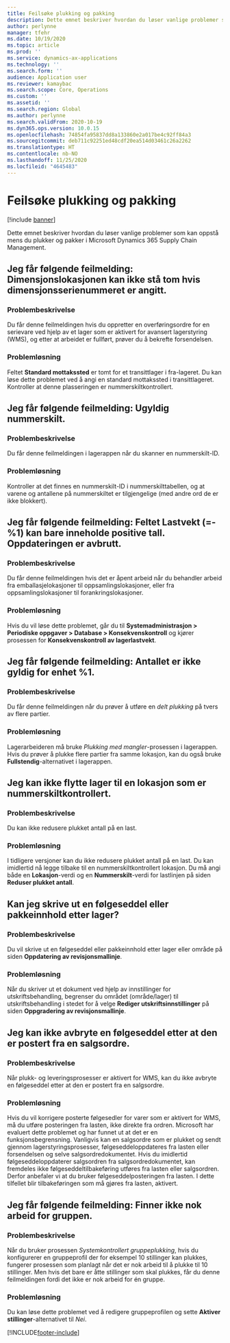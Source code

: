 ```yaml
---
title: Feilsøke plukking og pakking
description: Dette emnet beskriver hvordan du løser vanlige problemer som kan oppstå mens du plukker og pakker i Microsoft Dynamics 365 Supply Chain Management.
author: perlynne
manager: tfehr
ms.date: 10/19/2020
ms.topic: article
ms.prod: ''
ms.service: dynamics-ax-applications
ms.technology: ''
ms.search.form: ''
audience: Application user
ms.reviewer: kamaybac
ms.search.scope: Core, Operations
ms.custom: ''
ms.assetid: ''
ms.search.region: Global
ms.author: perlynne
ms.search.validFrom: 2020-10-19
ms.dyn365.ops.version: 10.0.15
ms.openlocfilehash: 74854fa95837dd8a133860e2a017be4c92ff84a3
ms.sourcegitcommit: deb711c92251ed48cdf20ea514d03461c26a2262
ms.translationtype: HT
ms.contentlocale: nb-NO
ms.lasthandoff: 11/25/2020
ms.locfileid: "4645483"
---
```

# <a name="troubleshoot-picking-and-packing"></a>Feilsøke plukking og pakking

[!include [banner](../includes/banner.md)]

Dette emnet beskriver hvordan du løser vanlige problemer som kan oppstå mens du plukker og pakker i Microsoft Dynamics 365 Supply Chain Management.

## <a name="i-receive-the-following-error-message-dimension-location-cant-be-left-blank-if-dimension-serial-number-is-set"></a>Jeg får følgende feilmelding: Dimensjonslokasjonen kan ikke stå tom hvis dimensjonsserienummeret er angitt.

### <a name="issue-description"></a>Problembeskrivelse

Du får denne feilmeldingen hvis du oppretter en overføringsordre for en serievare ved hjelp av et lager som er aktivert for avansert lagerstyring (WMS), og etter at arbeidet er fullført, prøver du å bekrefte forsendelsen.

### <a name="issue-resolution"></a>Problemløsning

Feltet **Standard mottakssted** er tomt for et transittlager i fra-lageret. Du kan løse dette problemet ved å angi en standard mottakssted i transittlageret. Kontroller at denne plasseringen er nummerskiltkontrollert.

## <a name="i-receive-the-following-error-message-invalid-license-plate"></a>Jeg får følgende feilmelding: Ugyldig nummerskilt.

### <a name="issue-description"></a>Problembeskrivelse

Du får denne feilmeldingen i lagerappen når du skanner en nummerskilt-ID.

### <a name="issue-resolution"></a>Problemløsning

Kontroller at det finnes en nummerskilt-ID i nummerskilttabellen, og at varene og antallene på nummerskiltet er tilgjengelige (med andre ord de er ikke blokkert).

## <a name="i-receive-the-following-error-message-field-load-weight-1-can-only-contain-positive-numbers-update-has-been-canceled"></a>Jeg får følgende feilmelding: Feltet Lastvekt (=-%1) kan bare inneholde positive tall. Oppdateringen er avbrutt.

### <a name="issue-description"></a>Problembeskrivelse

Du får denne feilmeldingen hvis det er åpent arbeid når du behandler arbeid fra emballasjelokasjoner til oppsamlingslokasjoner, eller fra oppsamlingslokasjoner til forankringslokasjoner.

### <a name="issue-resolution"></a>Problemløsning

Hvis du vil løse dette problemet, går du til **Systemadministrasjon \> Periodiske oppgaver \> Database \> Konsekvenskontroll** og kjører prosessen for **Konsekvenskontroll av lagerlastvekt**.

## <a name="i-receive-the-following-error-message-the-quantity-is-not-valid-for-unit-1"></a>Jeg får følgende feilmelding: Antallet er ikke gyldig for enhet %1.

### <a name="issue-description"></a>Problembeskrivelse

Du får denne feilmeldingen når du prøver å utføre en *delt plukking* på tvers av flere partier.

### <a name="issue-resolution"></a>Problemløsning

Lagerarbeideren må bruke *Plukking med mangler*-prosessen i lagerappen. Hvis du prøver å plukke flere partier fra samme lokasjon, kan du også bruke **Fullstendig**-alternativet i lagerappen.

## <a name="i-cant-move-inventory-to-a-location-that-is-license-platecontrolled"></a>Jeg kan ikke flytte lager til en lokasjon som er nummerskiltkontrollert.

### <a name="issue-description"></a>Problembeskrivelse

Du kan ikke redusere plukket antall på en last.

### <a name="issue-resolution"></a>Problemløsning

I tidligere versjoner kan du ikke redusere plukket antall på en last. Du kan imidlertid nå legge tilbake til en nummerskiltkontrollert lokasjon. Du må angi både en **Lokasjon**-verdi og en **Nummerskilt**-verdi for lastlinjen på siden **Reduser plukket antall**.

## <a name="can-i-print-a-delivery-note-or-packing-content-by-warehouse"></a>Kan jeg skrive ut en følgeseddel eller pakkeinnhold etter lager?

### <a name="issue-description"></a>Problembeskrivelse

Du vil skrive ut en følgeseddel eller pakkeinnhold etter lager eller område på siden **Oppdatering av revisjonsmallinje**.

### <a name="issue-resolution"></a>Problemløsning

Når du skriver ut et dokument ved hjelp av innstillinger for utskriftsbehandling, begrenser du området (område/lager) til utskriftsbehandling i stedet for å velge **Rediger utskriftsinnstillinger** på siden **Oppgradering av revisjonsmallinje**.

## <a name="i-cant-cancel-a-packing-slip-after-its-posted-from-a-sales-order"></a>Jeg kan ikke avbryte en følgeseddel etter at den er postert fra en salgsordre.

### <a name="issue-description"></a>Problembeskrivelse

Når plukk- og leveringsprosesser er aktivert for WMS, kan du ikke avbryte en følgeseddel etter at den er postert fra en salgsordre.

### <a name="issue-resolution"></a>Problemløsning

Hvis du vil korrigere posterte følgesedler for varer som er aktivert for WMS, må du utføre posteringen fra lasten, ikke direkte fra ordren. Microsoft har evaluert dette problemet og har funnet ut at det er en funksjonsbegrensning. Vanligvis kan en salgsordre som er plukket og sendt gjennom lagerstyringsprosesser, følgeseddeloppdateres fra lasten eller forsendelsen og selve salgsordredokumentet. Hvis du imidlertid følgeseddeloppdaterer salgsordren fra salgsordredokumentet, kan fremdeles ikke følgeseddeltilbakeføring utføres fra lasten eller salgsordren. Derfor anbefaler vi at du bruker følgeseddelposteringen fra lasten. I dette tilfellet blir tilbakeføringen som må gjøres fra lasten, aktivert.

## <a name="i-receive-the-following-error-message-not-enough-work-can-be-found-for-cluster"></a>Jeg får følgende feilmelding: Finner ikke nok arbeid for gruppen.

### <a name="issue-description"></a>Problembeskrivelse

Når du bruker prosessen *Systemkontrollert gruppeplukking*, hvis du konfigurerer en gruppeprofil der for eksempel 10 stillinger kan plukkes, fungerer prosessen som planlagt når det er nok arbeid til å plukke til 10 stillinger. Men hvis det bare er åtte stillinger som skal plukkes, får du denne feilmeldingen fordi det ikke er nok arbeid for én gruppe.

### <a name="issue-resolution"></a>Problemløsning

Du kan løse dette problemet ved å redigere gruppeprofilen og sette **Aktiver stillinger**-alternativet til *Nei*.


[!INCLUDE[footer-include](../../includes/footer-banner.md)]